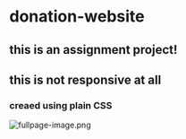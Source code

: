# donation-website

## this is an assignment project!

## this is not responsive at all

### creaed using plain CSS

![fullpage-image.png](./donataion-images/fullpage-image.png)
